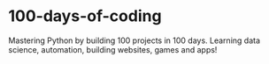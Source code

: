 # 100-days-of-coding
Mastering Python by building 100 projects in 100 days. Learning data science, automation, building websites, games and apps!
